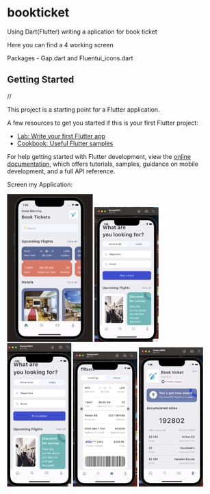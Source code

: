 # bookticket

Using Dart(Flutter) writing a aplication for book ticket

Here you can find a 4 working screen

Packages - Gap.dart and Fluentui_icons.dart


## Getting Started


//

This project is a starting point for a Flutter application.

A few resources to get you started if this is your first Flutter project:

- [Lab: Write your first Flutter app](https://docs.flutter.dev/get-started/codelab)
- [Cookbook: Useful Flutter samples](https://docs.flutter.dev/cookbook)

For help getting started with Flutter development, view the
[online documentation](https://docs.flutter.dev/), which offers tutorials,
samples, guidance on mobile development, and a full API reference.

Screen my Application: 


<p float="left">
  <img src="Screen2.png" width="200" /> 
  <img src="Screen3.png" width="150" />
  <img src="Screen4.png" width="150" />
  <img src="Screen5.png" width="150" />
  <img src="Screen6.png" width="150" />

  
</p>



